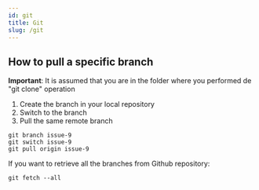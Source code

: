 ```yaml
---
id: git
title: Git
slug: /git
---
```


## How to pull a specific branch

**Important**: It is assumed that you are in the folder where you performed de "git clone" operation

1. Create the branch in your local repository
2. Switch to the branch
3. Pull the same remote branch
   
```
git branch issue-9
git switch issue-9
git pull origin issue-9
```

If you want to retrieve all the branches from Github repository:

```
git fetch --all
```
